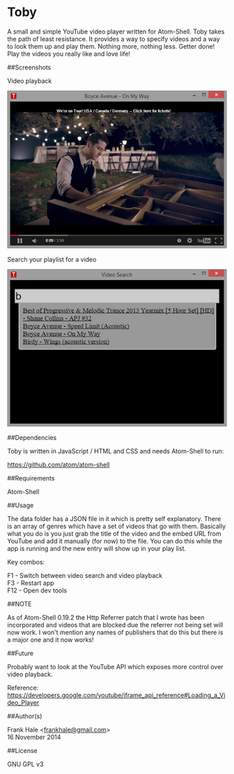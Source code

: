 Toby
====

A small and simple YouTube video player written for Atom-Shell. Toby takes the
path of least resistance. It provides a way to specify videos and a way to
look them up and play them. Nothing more, nothing less. Getter done! Play the
videos you really like and love life!

##Screenshots

Video playback

<img src="screenshots/toby-video-playback.png" alt="Video Playback"/>

Search your playlist for a video

<img src="screenshots/toby-video-search.png" alt="Video Selection"/>

##Dependencies

Toby is written in JavaScript / HTML and CSS and needs Atom-Shell to run:

https://github.com/atom/atom-shell

##Requirements

Atom-Shell

##Usage

The data folder has a JSON file in it which is pretty self explanatory. There is
an array of genres which have a set of videos that go with them. Basically what
you do is you just grab the title of the video and the embed URL from YouTube
and add it manually (for now) to the file. You can do this while the app is
running and the new entry will show up in your play list.

Key combos:

F1 - Switch between video search and video playback  
F3 - Restart app  
F12 - Open dev tools

##NOTE

As of Atom-Shell 0.19.2 the Http Referrer patch that I wrote has been incorporated and
videos that are blocked due the referrer not being set will now work. I won't mention
any names of publishers that do this but there is a major one and it now works!

##Future

Probably want to look at the YouTube API which exposes more control over video playback.

Reference: https://developers.google.com/youtube/iframe_api_reference#Loading_a_Video_Player

##Author(s)

Frank Hale &lt;frankhale@gmail.com&gt;  
16 November 2014

##License

GNU GPL v3
